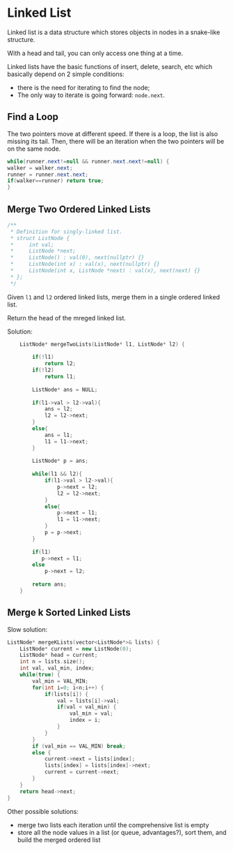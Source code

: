 # Linked List

Linked list is a data structure which stores objects in nodes in a snake-like structure.

With a head and tail, you can only access one thing at a time.

Linked lists have the basic functions of insert, delete, search, etc which basically depend on 2 simple conditions:

- there is the need for iterating to find the node;
- The only way to iterate is going forward: `node.next`.

## Find a Loop

The two pointers move at different speed. If there is a loop, the list is also missing its tail. Then, there will be an iteration when the two pointers will be on the same node.

```java
while(runner.next!=null && runner.next.next!=null) {
walker = walker.next;
runner = runner.next.next;
if(walker==runner) return true;
}
```

## Merge Two Ordered Linked Lists

```cpp
/**
 * Definition for singly-linked list.
 * struct ListNode {
 *     int val;
 *     ListNode *next;
 *     ListNode() : val(0), next(nullptr) {}
 *     ListNode(int x) : val(x), next(nullptr) {}
 *     ListNode(int x, ListNode *next) : val(x), next(next) {}
 * };
 */
```
Given `l1` and `l2` ordered linked lists, merge them in a single ordered linked list.

Return the head of the mreged linked list.

Solution: 

```cpp
    ListNode* mergeTwoLists(ListNode* l1, ListNode* l2) {
        
        if(!l1)
            return l2;
        if(!l2)
            return l1;
        
        ListNode* ans = NULL;
        
        if(l1->val > l2->val){
            ans = l2;
            l2 = l2->next;
        }
        else{
            ans = l1;
            l1 = l1->next;
        }
        
        ListNode* p = ans;
        
        while(l1 && l2){
            if(l1->val > l2->val){
                p->next = l2;
                l2 = l2->next;
            }
            else{
                p->next = l1;
                l1 = l1->next;
            }
            p = p->next;
        }
        
        if(l1)
           p->next = l1;
        else
            p->next = l2;
        
        return ans;
    }
```

## Merge k Sorted Linked Lists

Slow solution:

```cpp
ListNode* mergeKLists(vector<ListNode*>& lists) {
    ListNode* current = new ListNode(0);
    ListNode* head = current;
    int n = lists.size();
    int val, val_min, index;
    while(true) {
        val_min = VAL_MIN;
        for(int i=0; i<n;i++) {
            if(lists[i]) {
                val = lists[i]->val;
                if(val < val_min) {
                    val_min = val;
                    index = i;
                }
            }
        }
        if (val_min == VAL_MIN) break;
        else {
            current->next = lists[index];
            lists[index] = lists[index]->next;
            current = current->next;
        }
    }
    return head->next;
}
```

Other possible solutions:

- merge two lists each iteration until the comprehensive list is empty
- store all the node values in a list (or queue, advantages?), sort them, and build the merged ordered list